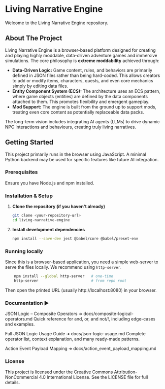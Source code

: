 # Living Narrative Engine

Welcome to the Living Narrative Engine repository.

## About The Project

Living Narrative Engine is a browser-based platform designed for creating and playing highly moddable, data-driven
adventure games and immersive simulations. The core philosophy is **extreme moddability** achieved through:

* **Data-Driven Logic:** Game content, rules, and behaviors are primarily defined in JSON files rather than being
  hard-coded. This allows creators to add or modify items, characters, quests, and even core mechanics simply by editing
  data files.
* **Entity Component System (ECS):** The architecture uses an ECS pattern, where game objects (entities) are defined by
  the data components attached to them. This promotes flexibility and emergent gameplay.
* **Mod Support:** The engine is built from the ground up to support mods, treating even core content as potentially
  replaceable data packs.

The long-term vision includes integrating AI agents (LLMs) to drive dynamic NPC interactions and behaviours, creating
truly living narratives.

## Getting Started

This project primarily runs in the browser using JavaScript. A minimal Python backend may be used for specific features
like future AI integration.

### Prerequisites

Ensure you have Node.js and npm installed.

### Installation & Setup

1. **Clone the repository (if you haven't already)**
   ```bash
   git clone <your-repository-url>
   cd living-narrative-engine

2. **Install development dependencies**
    ```bash
    npm install --save-dev jest @babel/core @babel/preset-env

### Running locally

Since this is a browser-based application, you need a simple web-server to serve the files locally. We recommend using
`http-server`.

```bash
    npm install --global http-server   # one-time
    http-server                        # from repo root
   ``` 

Then open the printed URL (usually http://localhost:8080) in your browser.

### Documentation ▶️

JSON Logic – Composite Operators ➜ docs/composite-logical-operators.md
Quick reference for and, or, and not/!, including edge-cases and examples.

Full JSON Logic Usage Guide ➜ docs/json-logic-usage.md
Complete operator list, context explanation, and many ready-made patterns.

Action Event Payload Mapping ➜ docs/action_event_payload_mapping.md

### License

This project is licensed under the Creative Commons Attribution-NonCommercial 4.0 International License.
See the LICENSE file for full details.